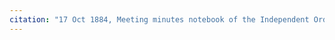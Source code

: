 ```yaml
---
citation: "17 Oct 1884, Meeting minutes notebook of the Independent Order of Good Templars, High Bridge Lodge No. 296, Tompkins County History Center, Ithaca NY."
---
```



